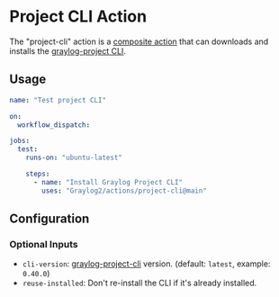 Project CLI Action
==================

The "project-cli" action is a [composite action](https://docs.github.com/en/actions/creating-actions/creating-a-composite-action)
that can downloads and installs the [graylog-project CLI](https://github.com/Graylog2/graylog-project-cli).

## Usage

```yaml
name: "Test project CLI"

on:
  workflow_dispatch:

jobs:
  test:
    runs-on: "ubuntu-latest"

    steps:
      - name: "Install Graylog Project CLI"
        uses: "Graylog2/actions/project-cli@main"
```

## Configuration

### Optional Inputs

- `cli-version`: [graylog-project-cli](https://github.com/Graylog2/graylog-project-cli) version. (default: `latest`, example: `0.40.0`)
- `reuse-installed`: Don't re-install the CLI if it's already installed.
